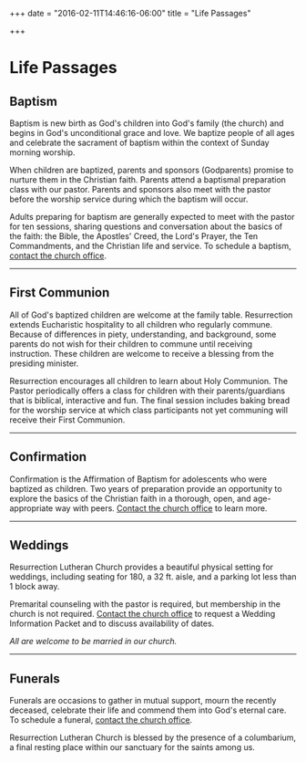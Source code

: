 +++
date = "2016-02-11T14:46:16-06:00"
title = "Life Passages"

+++

# Life Passages

## Baptism
Baptism is new birth as God's children into God's family (the church) and begins in God's unconditional grace and love. We baptize people of all ages and celebrate the sacrament of baptism within the context of Sunday morning worship. 

When children are baptized, parents and sponsors (Godparents) promise to nurture them in the Christian faith.  Parents attend a baptismal preparation class with our pastor. Parents and sponsors also meet with the pastor before the worship service during which the baptism will occur. 

Adults preparing for baptism are generally expected to meet with the pastor for ten sessions, sharing questions and conversation about the basics of the faith:  the Bible, the Apostles' Creed, the Lord's Prayer, the Ten Commandments, and the Christian life and service.  To schedule a baptism, [contact the church office](mailto:office@rlclakeview.com).

---

## First Communion
All of God's baptized children are welcome at the family table. Resurrection extends Eucharistic hospitality to all children who regularly commune. Because of differences in piety, understanding, and background, some parents do not wish for their children to commune until receiving instruction. These children are welcome to receive a blessing from the presiding minister.

Resurrection encourages all children to learn about Holy Communion. The Pastor periodically offers a class for children with their parents/guardians that is biblical, interactive and fun. The final session includes baking bread for the worship service at which class participants not yet communing will receive their First Communion.

---

## Confirmation
Confirmation is the Affirmation of Baptism for adolescents who were baptized as children.  Two years of preparation provide an opportunity to explore the basics of the Christian faith in a thorough, open, and age-appropriate way with peers.  [Contact the church office](mailto:office@rlclakeview.com) to learn more.

---

## Weddings
Resurrection Lutheran Church provides a beautiful physical setting for weddings, including seating for 180, a 32 ft. aisle, and a parking lot less than 1 block away. 

Premarital counseling with the pastor is required, but membership in the church is not required.  [Contact the church office](mailto:office@rlclakeview.com) to request a Wedding Information Packet and to discuss availability of dates.

_All are welcome to be married in our church._

---

## Funerals
Funerals are occasions to gather in mutual support, mourn the recently deceased, celebrate their life and commend them into God's eternal care.  To schedule a funeral, [contact the church office](mailto:office@rlclakeview.com).

Resurrection Lutheran Church is blessed by the presence of a columbarium, a final resting place within our sanctuary for the saints among us.
